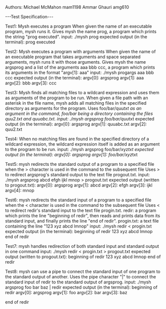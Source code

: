 Authors:
Michael McMahon mam1198
Ammar Ghauri amg610

---Test Specification---

Test1: Mysh executes a program
When given the name of an executable program, mysh runs it. Gives mysh the name prog, a program which prints the string "prog executed".
input: 
./mysh
prog
expected output (in the terminal):
prog executed 

Test2: Mysh executes a program with arguments
When given the name of an executable program that takes arguments and space separated arguments, mysh runs it with those arguments. 
Gives mysh the name argsprog and a list of the arguments aaa bbb ccc, a program which prints its arguments in the format "argv[1]: aaa"
input:
./mysh
progargs aaa bbb ccc
expected output (in the terminal):
argv[0]: argsprog
argv[1]: aaa
argv[2]: bbb
argv[3]: ccc

Test3: Mysh finds all matching files to a wildcard expression and uses them as arguments of the program to be run.
When given a file path with an asterisk in the file name, mysh adds all matching files in the specified directory as arguments for the program.
Uses foo/bar/quu*txt as an argument in the command, foo/bar being a directory containing the files quu2.txt and quuabc.txt.
input:
./mysh
argsprog foo/bar/quu*txt
expected output (in the terminal):
argv[0]: argsprog
argv[1]: quuabc.txt
argv[2]: quu2.txt

Test4: When no matching files are found in the specified directory of a wildcard expression, the wildcard expression itself is added as an argument
to the program to be run.
input:
./mysh
argsprog foo/bar/xyz*txt
expected output (in the terminal):
argv[0]: argsprog
argv[1]: foo/bar/xyz*txt

Test5: mysh redirects the standard output of a program to a specified file when the > character is used in the command to the subsequent file
Uses > to redirect argsprog's standard output to the text file progout.txt.
input:
./mysh
argsprog abcd efgh ijkl mnop > progout.txt
expected output (written to progout.txt):
argv[0]: argsprog
argv[1]: abcd
argv[2]: efgh
argv[3]: ijkl
argv[4]: mnop

Test6: mysh redirects the standard input of a program to a specified file when the < character is used in the command to the subsequent file
Uses < to redirect redir's standard input to the text file progin.txt.
redir: a program which prints the line "beginning of redir", then reads and prints data from its standard input, and finally prints the line 
"end of redir".
progin.txt: a text file containing the line "123 xyz abcd lmnop"
input:
./mysh
redir < progin.txt
expected output (in the terminal):
beginning of redir
123 xyz abcd lmnop
end of redir

Test7: mysh handles redirection of both standard input and standard output in one command
input:
./mysh
redir < progin.txt > progout.txt
expected output (written to progout.txt):
beginning of redir
123 xyz abcd lmnop
end of redir

Test8: mysh can use a pipe to connect the standard input of one program to the standard output of another. 
Uses the pipe character "|" to connect the standard input of redir to the standard output of argsprog.
input:
./mysh
argsprog foo bar baz | redir
expected output (in the terminal):
beginning of redir
argv[0]: argsprog
argv[1]: foo
argv[2]: bar
argv[3]: baz

end of redir

